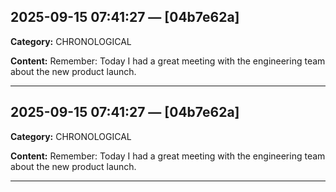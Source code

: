 
## 2025-09-15 07:41:27 — [04b7e62a]
**Category:** CHRONOLOGICAL

**Content:**
Remember: Today I had a great meeting with the engineering team about the new product launch.

---

## 2025-09-15 07:41:27 — [04b7e62a]
**Category:** CHRONOLOGICAL

**Content:**
Remember: Today I had a great meeting with the engineering team about the new product launch.

---
